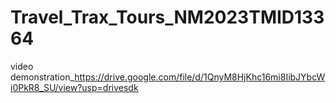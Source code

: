 # Travel_Trax_Tours_NM2023TMID13364
video demonstration_https://drive.google.com/file/d/1QnyM8HjKhc16mi8IibJYbcWi0PkR8_SU/view?usp=drivesdk
